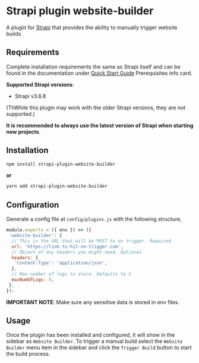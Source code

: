 # Strapi plugin website-builder

A plugin for [Strapi](https://github.com/strapi/strapi) that provides the ability to manually trigger website builds

## Requirements

Complete installation requirements the same as Strapi itself and can be found in the documentation under [Quick Start Guide](https://strapi.io/documentation/developer-docs/latest/getting-started/quick-start.html) Prerequisites info card.

**Supported Strapi versions**:

- Strapi v3.6.8

(ThWhile this plugin may work with the older Strapi versions, they are not supported.)

**It is recommended to always use the latest version of Strapi when starting new projects**.

## Installation

```bash
npm install strapi-plugin-website-builder
```

**or**

```bash
yarn add strapi-plugin-website-builder
```

## Configuration

Generate a config file at `config/plugins.js` with the following structure,

```javascript
module.exports = ({ env }) => ({
 'website-builder': {
  // This is the URL that will be POST to on trigger. Required
  url: 'https://link-to-hit-on-trigger.com',
  // Object of any headers you might need. Optional
  headers: {
   'Content-Type': 'application/json',
  },
  // Max number of logs to store. Defaults to 5
  maxNumOfLogs: 5,
 },
});
```

**IMPORTANT NOTE**: Make sure any sensitive data is stored in env files.

## Usage

Once the plugin has been installed and configured, it will show in the sidebar as `Website Builder`.
To trigger a manual build select the `Website Builder` menu item in the sidebar and click
the `Trigger Build` button to start the build process.
